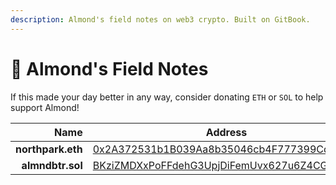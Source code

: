 ```yaml
---
description: Almond's field notes on web3 crypto. Built on GitBook.
---
```


# 🌱 Almond's Field Notes

If this made your day better in any way, consider donating `ETH` or `SOL` to help support Almond!

|              Name | Address                                                                                                                          |
| ----------------: | -------------------------------------------------------------------------------------------------------------------------------- |
| **northpark.eth** | [0x2A372531b1B039Aa8b35046cb4F777399Cd9aE6c](https://etherscan.io/address/0x2A372531b1B039Aa8b35046cb4F777399Cd9aE6c)            |
|  **almndbtr.sol** | [BKziZMDXxPoFFdehG3UpjDiFemUvx627u6Z4CGfx5evj](https://explorer.solana.com/address/BKziZMDXxPoFFdehG3UpjDiFemUvx627u6Z4CGfx5evj) |

